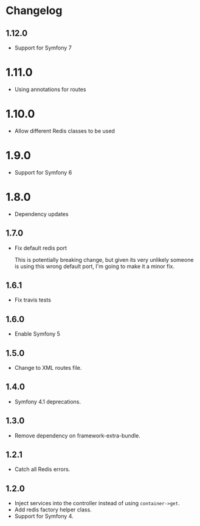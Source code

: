 # Changelog

## 1.12.0

- Support for Symfony 7

# 1.11.0

- Using annotations for routes

# 1.10.0

- Allow different Redis classes to be used

# 1.9.0

- Support for Symfony 6

# 1.8.0

- Dependency updates

## 1.7.0

- Fix default redis port
  
  This is potentially breaking change, but given its very unlikely someone is
  using this wrong default port, I'm going to make it a minor fix.

## 1.6.1

- Fix travis tests

## 1.6.0

- Enable Symfony 5

## 1.5.0

- Change to XML routes file.

## 1.4.0

- Symfony 4.1 deprecations.

## 1.3.0

- Remove dependency on framework-extra-bundle.

## 1.2.1

- Catch all Redis errors.

## 1.2.0

- Inject services into the controller instead of using `container->get`.
- Add redis factory helper class.
- Support for Symfony 4.
